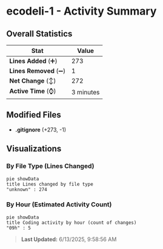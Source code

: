 # ecodeli-1 - Activity Summary 

## Overall Statistics

| Stat                   | Value                                                             |
| ---------------------- | ----------------------------------------------------------------- |
| **Lines Added** (➕)   | 273                                          |
| **Lines Removed** (➖) | 1                                        |
| **Net Change** (↕)    | 272                |
| **Active Time** (⌚)   | 3 minutes |


## Modified Files
- **.gitignore** (+273, -1)

## Visualizations

### By File Type (Lines Changed)

```mermaid
pie showData
title Lines changed by file type
"unknown" : 274
```

### By Hour (Estimated Activity Count)

```mermaid
pie showData
title Coding activity by hour (count of changes)
"09h" : 5
```


> **Last Updated:** 6/13/2025, 9:58:56 AM